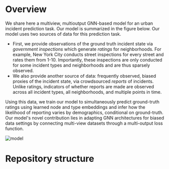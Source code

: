 # Overview
We share here a multiview, multioutput GNN-based model for an urban incident prediction task. Our model is summarized in the figure below. Our model uses two sources of data for this prediction task.
 - First, we provide observations of the ground truth incident state via *government inspections* which generate *ratings* for neighborhoods. For example, New York City conducts street inspections for every street and rates them from 1-10. Importantly, these inspections are only conducted for some incident types and neighborhoods and are thus sparsely observed.
 - We also provide another source of data: frequently observed, biased proxies of the incident state, via crowdsourced *reports* of incidents. Unlike ratings, indicators of whether reports are made are observed across all incident types, all neighborhoods, and multiple points in time.

Using this data, we train our model to simultaneously predict ground-truth ratings using learned node and type embeddings and infer how the likelihood of reporting varies by demographics, conditional on ground-truth. Our model's novel contribution lies in adapting GNN architectures for biased data settings by connecting multi-view datasets through a multi-output loss function.

![model](https://github.com/user-attachments/assets/015357d6-30b5-4fb9-a06b-297ff8e3f38d)



# Repository structure
